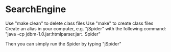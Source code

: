 # SearchEngine

Use "make clean" to delete class files
Use "make" to create class files
Create an alias in your computer, e.g. "jSpider" with the following command:
"java -cp jdbm-1.0.jar:htmlparser.jar:. Spider"

Then you can simply run the Spider by typing "jSpider"